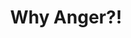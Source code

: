 ---
layout: post
type: episode
title: Why Anger?!
epnumber: 35
section: 0
description: You cannot be angry at someone without first being angry at yourself. What exactly is the process that happens automatically, subconsciously and with lightning speed which is triggered by something not going the way we wanted or expected? Steve and William share their current understanding of this topic and how they have dealt with it in their own lives.
image: /images/banners/ep35banner.jpg
transcript: 0
audio: Ep-35-Why-Anger-e21d6hf
video: ep35
youtube: https://youtu.be/9Q1XH9VyeWY
speakers: [Steven Guscott, William Blacoe]
categories: [anger, awareness, subconscious]
tags: []
comments: true
---